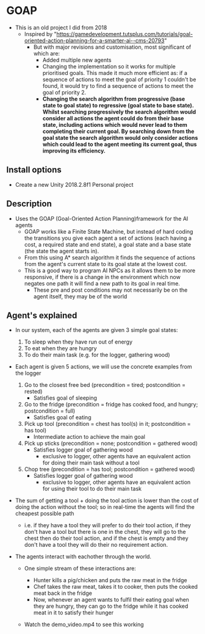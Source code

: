 # GOAP

* This is an old project I did from 2018
	* Inspired by "https://gamedevelopment.tutsplus.com/tutorials/goal-oriented-action-planning-for-a-smarter-ai--cms-20793"
		* But with major revisions and customisation, most significant of which are:
			* Added multiple new agents
			* Changing the implementation so it works for multiple prioritised goals. This made it much more efficient as: if a sequence of actions to meet the goal of priority 1 couldn't be found, it would try to find a sequence of actions to meet the goal of priority 2.
			* <b>Changing the search algorithm from progressive (base state to goal state) to regressive (goal state to base state). Whilst searching progressively the search algorithm would consider all actions the agent could do from their base state, including actions which would never lead to them completing their current goal. By searching down from the goal state the search algorithm would only consider actions which could lead to the agent meeting its current goal, thus improving its efficiency.  </b>
			
## Install options

* Create a new Unity 2018.2.8f1 Personal project

## Description

* Uses the GOAP (Goal-Oriented Action Planning)framework for the AI agents
	* GOAP works like a Finite State Machine, but instead of hard coding the transitions you give each agent a set of actions (each having a cost, a required state and end state), a goal state and a base state (the state the agent starts in).
	* From this using A\* search algorithm it finds the sequence of actions from the agent's current state to its goal state at the lowest cost.
	* This is a good way to program AI NPCs as it allows them to be more responsive, if there is a change in the environment which now negates one path it will find a new path to its goal in real time.
		* These pre and post conditions may not necessarily be on the agent itself, they may be of the world
	
## Agent's explained

* In our system, each of the agents are given 3 simple goal states:
	1. To sleep when they have run out of energy
	2. To eat when they are hungry
	3. To do their main task (e.g. for the logger, gathering wood)
	
* Each agent is given 5 actions, we will use the concrete examples from the logger
	1. Go to the closest free bed (precondition = tired; postcondition = rested)
		* Satisfies goal of sleeping
	2. Go to the fridge (precondition = fridge has cooked food, and hungry; postcondition = full)
		* Satisfies goal of eating
	3. Pick up tool (precondition = chest has tool(s) in it; postcondition = has tool)
		* Intermediate action to achieve the main goal
	4. Pick up sticks (precondition = none; postcondition = gathered wood)
		* Satisfies logger goal of gathering wood
			* exclusive to logger, other agents have an equivalent action for doing their main task without a tool
	5. Chop tree (precondition = has tool; postcondition = gathered wood)
		* Satisfies logger goal of gathering wood
			* exclusive to logger, other agents have an equivalent action for using their tool to do their main task

* The sum of getting a tool + doing the tool action is lower than the cost of doing the action without the tool; so in real-time the agents will find the cheapest possible path
	* i.e. if they have a tool they will prefer to do their tool action, if they don't have a tool but there is one in the chest, they will go to the chest then do their tool action, and if the chest is empty and they don't have a tool they will do their no requirement action.


	
* The agents interact with eachother through the world. 
	* One simple stream of these interactions are:
		* Hunter kills a pig/chicken and puts the raw meat in the fridge
		* Chef takes the raw meat, takes it to cooker, then puts the cooked meat back in the fridge
		* Now, whenever an agent wants to fulfil their eating goal when they are hungry, they can go to the fridge while it has cooked meat in it to satisfy their hunger
		
		
	* Watch the demo_video.mp4 to see this working